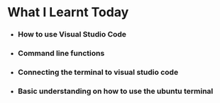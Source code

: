 # What I Learnt Today

- ### How to use Visual Studio Code

- ### Command line functions

- ### Connecting the terminal to visual studio code

- ### Basic understanding on how to use the ubuntu terminal
